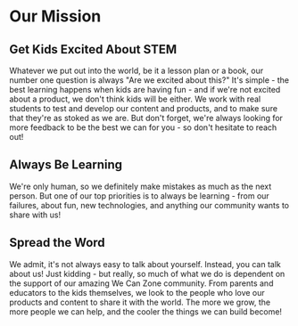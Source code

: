 # Our Mission

## Get Kids Excited About STEM
Whatever we put out into the world, be it a lesson plan or a book, our number one question is always "Are we excited about this?" It's simple - the best learning happens when kids are having fun - and if we're not excited about a product, we don't think kids will be either. We work with real students to test and develop our content and products, and to make sure that they're as stoked as we are. But don't forget, we're always looking for more feedback to be the best we can for you - so don't hesitate to reach out!

## Always Be Learning
We're only human, so we definitely make mistakes as much as the next person. But one of our top priorities is to always be learning - from our failures, about fun, new technologies, and anything our community wants to share with us! 

## Spread the Word
We admit, it's not always easy to talk about yourself. Instead, you can talk about us! Just kidding - but really, so much of what we do is dependent on the support of our amazing We Can Zone community. From parents and educators to the kids themselves, we look to the people who love our products and content to share it with the world. The more we grow, the more people we can help, and the cooler the things we can build become! 